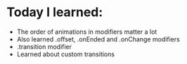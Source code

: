 # Today I learned:

- The order of animations in modifiers matter a lot
- Also learned .offset, .onEnded and .onChange modifiers
- .transition modifier
- Learned about custom transitions